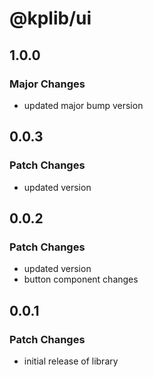 # @kplib/ui

## 1.0.0

### Major Changes

- updated major bump version

## 0.0.3

### Patch Changes

- updated version

## 0.0.2

### Patch Changes

- updated version
- button component changes

## 0.0.1

### Patch Changes

- initial release of library
